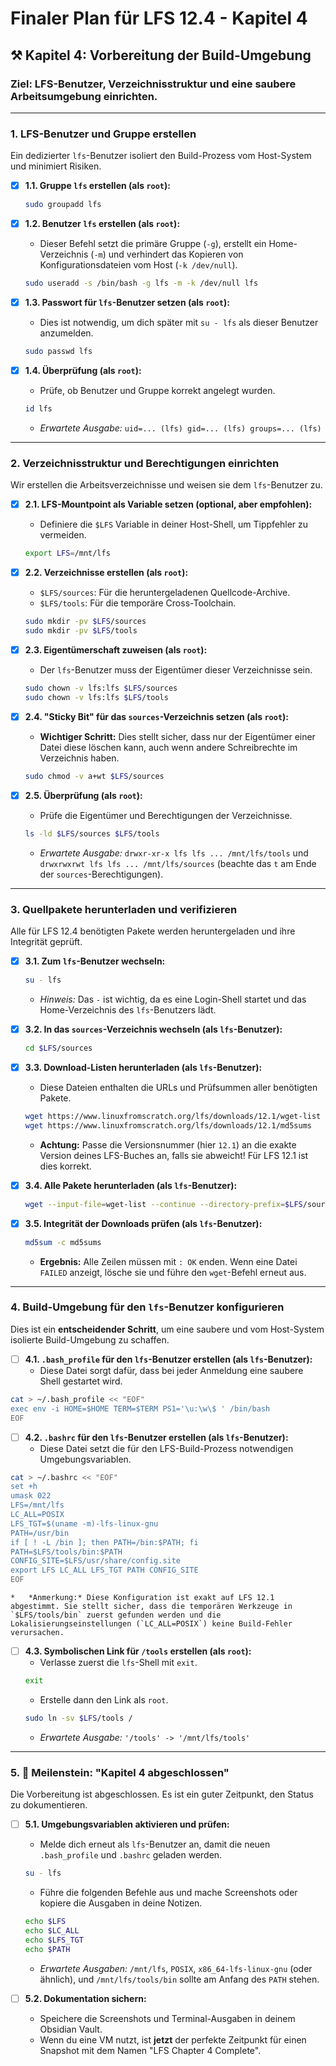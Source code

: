 # Finaler Plan für LFS 12.4 - Kapitel 4

## ⚒️ Kapitel 4: Vorbereitung der Build-Umgebung

### Ziel: LFS-Benutzer, Verzeichnisstruktur und eine saubere Arbeitsumgebung einrichten.

---

### 1. LFS-Benutzer und Gruppe erstellen

Ein dedizierter `lfs`-Benutzer isoliert den Build-Prozess vom Host-System und minimiert Risiken.

- [x] **1.1. Gruppe `lfs` erstellen (als `root`):**
    ```bash
    sudo groupadd lfs
    ```

- [x] **1.2. Benutzer `lfs` erstellen (als `root`):**
    *   Dieser Befehl setzt die primäre Gruppe (`-g`), erstellt ein Home-Verzeichnis (`-m`) und verhindert das Kopieren von Konfigurationsdateien vom Host (`-k /dev/null`).
    ```bash
    sudo useradd -s /bin/bash -g lfs -m -k /dev/null lfs
    ```

- [x] **1.3. Passwort für `lfs`-Benutzer setzen (als `root`):**
    *   Dies ist notwendig, um dich später mit `su - lfs` als dieser Benutzer anzumelden.
    ```bash
    sudo passwd lfs
    ```

- [x] **1.4. Überprüfung (als `root`):**
    *   Prüfe, ob Benutzer und Gruppe korrekt angelegt wurden.
    ```bash
    id lfs
    ```
    *   *Erwartete Ausgabe:* `uid=... (lfs) gid=... (lfs) groups=... (lfs)`

---

### 2. Verzeichnisstruktur und Berechtigungen einrichten

Wir erstellen die Arbeitsverzeichnisse und weisen sie dem `lfs`-Benutzer zu.

- [x] **2.1. LFS-Mountpoint als Variable setzen (optional, aber empfohlen):**
    *   Definiere die `$LFS` Variable in deiner Host-Shell, um Tippfehler zu vermeiden.
    ```bash
    export LFS=/mnt/lfs
    ```

- [x] **2.2. Verzeichnisse erstellen (als `root`):**
    *   `$LFS/sources`: Für die heruntergeladenen Quellcode-Archive.
    *   `$LFS/tools`: Für die temporäre Cross-Toolchain.
    ```bash
    sudo mkdir -pv $LFS/sources
    sudo mkdir -pv $LFS/tools
    ```

- [x] **2.3. Eigentümerschaft zuweisen (als `root`):**
    *   Der `lfs`-Benutzer muss der Eigentümer dieser Verzeichnisse sein.
    ```bash
    sudo chown -v lfs:lfs $LFS/sources
    sudo chown -v lfs:lfs $LFS/tools
    ```

- [x] **2.4. "Sticky Bit" für das `sources`-Verzeichnis setzen (als `root`):**
    *   **Wichtiger Schritt:** Dies stellt sicher, dass nur der Eigentümer einer Datei diese löschen kann, auch wenn andere Schreibrechte im Verzeichnis haben.
    ```bash
    sudo chmod -v a+wt $LFS/sources
    ```

- [x] **2.5. Überprüfung (als `root`):**
    *   Prüfe die Eigentümer und Berechtigungen der Verzeichnisse.
    ```bash
    ls -ld $LFS/sources $LFS/tools
    ```
    *   *Erwartete Ausgabe:* `drwxr-xr-x lfs lfs ... /mnt/lfs/tools` und `drwxrwxrwt lfs lfs ... /mnt/lfs/sources` (beachte das `t` am Ende der `sources`-Berechtigungen).

---

### 3. Quellpakete herunterladen und verifizieren

Alle für LFS 12.4 benötigten Pakete werden heruntergeladen und ihre Integrität geprüft.

- [x] **3.1. Zum `lfs`-Benutzer wechseln:**
    ```bash
    su - lfs
    ```
    *   *Hinweis:* Das `-` ist wichtig, da es eine Login-Shell startet und das Home-Verzeichnis des `lfs`-Benutzers lädt.

- [x] **3.2. In das `sources`-Verzeichnis wechseln (als `lfs`-Benutzer):**
    ```bash
    cd $LFS/sources
    ```

- [x] **3.3. Download-Listen herunterladen (als `lfs`-Benutzer):**
    *   Diese Dateien enthalten die URLs und Prüfsummen aller benötigten Pakete.
    ```bash
    wget https://www.linuxfromscratch.org/lfs/downloads/12.1/wget-list
    wget https://www.linuxfromscratch.org/lfs/downloads/12.1/md5sums
    ```
    *   **Achtung:** Passe die Versionsnummer (hier `12.1`) an die exakte Version deines LFS-Buches an, falls sie abweicht! Für LFS 12.1 ist dies korrekt.

- [x] **3.4. Alle Pakete herunterladen (als `lfs`-Benutzer):**
    ```bash
    wget --input-file=wget-list --continue --directory-prefix=$LFS/sources
    ```

- [x] **3.5. Integrität der Downloads prüfen (als `lfs`-Benutzer):**
    ```bash
    md5sum -c md5sums
    ```
    *   **Ergebnis:** Alle Zeilen müssen mit `: OK` enden. Wenn eine Datei `FAILED` anzeigt, lösche sie und führe den `wget`-Befehl erneut aus.

---

### 4. Build-Umgebung für den `lfs`-Benutzer konfigurieren

Dies ist ein **entscheidender Schritt**, um eine saubere und vom Host-System isolierte Build-Umgebung zu schaffen.

- [ ] **4.1. `.bash_profile` für den `lfs`-Benutzer erstellen (als `lfs`-Benutzer):**
    *   Diese Datei sorgt dafür, dass bei jeder Anmeldung eine saubere Shell gestartet wird.
```bash
cat > ~/.bash_profile << "EOF"
exec env -i HOME=$HOME TERM=$TERM PS1='\u:\w\$ ' /bin/bash
EOF
```

- [ ] **4.2. `.bashrc` für den `lfs`-Benutzer erstellen (als `lfs`-Benutzer):**
    *   Diese Datei setzt die für den LFS-Build-Prozess notwendigen Umgebungsvariablen.
```bash
cat > ~/.bashrc << "EOF"
set +h
umask 022
LFS=/mnt/lfs
LC_ALL=POSIX
LFS_TGT=$(uname -m)-lfs-linux-gnu
PATH=/usr/bin
if [ ! -L /bin ]; then PATH=/bin:$PATH; fi
PATH=$LFS/tools/bin:$PATH
CONFIG_SITE=$LFS/usr/share/config.site
export LFS LC_ALL LFS_TGT PATH CONFIG_SITE
EOF
```
    *   *Anmerkung:* Diese Konfiguration ist exakt auf LFS 12.1 abgestimmt. Sie stellt sicher, dass die temporären Werkzeuge in `$LFS/tools/bin` zuerst gefunden werden und die Lokalisierungseinstellungen (`LC_ALL=POSIX`) keine Build-Fehler verursachen.

- [ ] **4.3. Symbolischen Link für `/tools` erstellen (als `root`):**
    *   Verlasse zuerst die `lfs`-Shell mit `exit`.
    ```bash
    exit
    ```
    *   Erstelle dann den Link als `root`.
    ```bash
    sudo ln -sv $LFS/tools /
    ```
    *   *Erwartete Ausgabe:* `'/tools' -> '/mnt/lfs/tools'`

---

### 5. 📸 Meilenstein: "Kapitel 4 abgeschlossen"

Die Vorbereitung ist abgeschlossen. Es ist ein guter Zeitpunkt, den Status zu dokumentieren.

- [ ] **5.1. Umgebungsvariablen aktivieren und prüfen:**
    *   Melde dich erneut als `lfs`-Benutzer an, damit die neuen `.bash_profile` und `.bashrc` geladen werden.
    ```bash
    su - lfs
    ```
    *   Führe die folgenden Befehle aus und mache Screenshots oder kopiere die Ausgaben in deine Notizen.
    ```bash
    echo $LFS
    echo $LC_ALL
    echo $LFS_TGT
    echo $PATH
    ```
    *   *Erwartete Ausgaben:* `/mnt/lfs`, `POSIX`, `x86_64-lfs-linux-gnu` (oder ähnlich), und `/mnt/lfs/tools/bin` sollte am Anfang des `PATH` stehen.

- [ ] **5.2. Dokumentation sichern:**
    *   Speichere die Screenshots und Terminal-Ausgaben in deinem Obsidian Vault.
    *   Wenn du eine VM nutzt, ist **jetzt** der perfekte Zeitpunkt für einen Snapshot mit dem Namen "LFS Chapter 4 Complete".